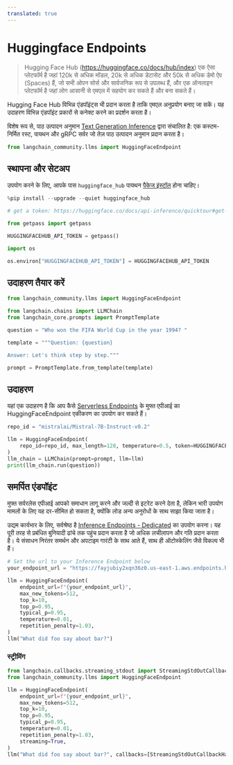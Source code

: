 ```yaml
---
translated: true
---
```


# Huggingface Endpoints

>Hugging Face Hub (https://huggingface.co/docs/hub/index) एक ऐसा प्लेटफॉर्म है जहां 120k से अधिक मॉडल, 20k से अधिक डेटासेट और 50k से अधिक डेमो ऐप (Spaces) हैं, जो सभी ओपन सोर्स और सार्वजनिक रूप से उपलब्ध हैं, और एक ऑनलाइन प्लेटफॉर्म है जहां लोग आसानी से एमएल में सहयोग कर सकते हैं और बना सकते हैं।

Hugging Face Hub विभिन्न एंडपॉइंट्स भी प्रदान करता है ताकि एमएल अनुप्रयोग बनाए जा सकें।
यह उदाहरण विभिन्न एंडपॉइंट प्रकारों से कनेक्ट करने का प्रदर्शन करता है।

विशेष रूप से, पाठ उत्पादन अनुमान [Text Generation Inference](https://github.com/huggingface/text-generation-inference) द्वारा संचालित है: एक कस्टम-निर्मित रस्ट, पायथन और gRPC सर्वर जो तेज़ पाठ उत्पादन अनुमान प्रदान करता है।

```python
from langchain_community.llms import HuggingFaceEndpoint
```

## स्थापना और सेटअप

उपयोग करने के लिए, आपके पास ``huggingface_hub`` पायथन [पैकेज इंस्टॉल](https://huggingface.co/docs/huggingface_hub/installation) होना चाहिए।

```python
%pip install --upgrade --quiet huggingface_hub
```

```python
# get a token: https://huggingface.co/docs/api-inference/quicktour#get-your-api-token

from getpass import getpass

HUGGINGFACEHUB_API_TOKEN = getpass()
```

```python
import os

os.environ["HUGGINGFACEHUB_API_TOKEN"] = HUGGINGFACEHUB_API_TOKEN
```

## उदाहरण तैयार करें

```python
from langchain_community.llms import HuggingFaceEndpoint
```

```python
from langchain.chains import LLMChain
from langchain_core.prompts import PromptTemplate
```

```python
question = "Who won the FIFA World Cup in the year 1994? "

template = """Question: {question}

Answer: Let's think step by step."""

prompt = PromptTemplate.from_template(template)
```

## उदाहरण

यहां एक उदाहरण है कि आप कैसे [Serverless Endpoints](https://huggingface.co/inference-endpoints/serverless) के मुफ्त एपीआई का HuggingFaceEndpoint एकीकरण का उपयोग कर सकते हैं।

```python
repo_id = "mistralai/Mistral-7B-Instruct-v0.2"

llm = HuggingFaceEndpoint(
    repo_id=repo_id, max_length=128, temperature=0.5, token=HUGGINGFACEHUB_API_TOKEN
)
llm_chain = LLMChain(prompt=prompt, llm=llm)
print(llm_chain.run(question))
```

## समर्पित एंडपॉइंट

मुफ्त सर्वरलेस एपीआई आपको समाधान लागू करने और जल्दी से इटरेट करने देता है, लेकिन भारी उपयोग मामलों के लिए यह दर-सीमित हो सकता है, क्योंकि लोड अन्य अनुरोधों के साथ साझा किया जाता है।

उद्यम कार्यभार के लिए, सर्वश्रेष्ठ है [Inference Endpoints - Dedicated](https://huggingface.co/inference-endpoints/dedicated) का उपयोग करना।
यह पूरी तरह से प्रबंधित बुनियादी ढांचे तक पहुंच प्रदान करता है जो अधिक लचीलापन और गति प्रदान करता है। ये संसाधन निरंतर समर्थन और अपटाइम गारंटी के साथ आते हैं, साथ ही ऑटोस्केलिंग जैसे विकल्प भी हैं।

```python
# Set the url to your Inference Endpoint below
your_endpoint_url = "https://fayjubiy2xqn36z0.us-east-1.aws.endpoints.huggingface.cloud"
```

```python
llm = HuggingFaceEndpoint(
    endpoint_url=f"{your_endpoint_url}",
    max_new_tokens=512,
    top_k=10,
    top_p=0.95,
    typical_p=0.95,
    temperature=0.01,
    repetition_penalty=1.03,
)
llm("What did foo say about bar?")
```

### स्ट्रीमिंग

```python
from langchain.callbacks.streaming_stdout import StreamingStdOutCallbackHandler
from langchain_community.llms import HuggingFaceEndpoint

llm = HuggingFaceEndpoint(
    endpoint_url=f"{your_endpoint_url}",
    max_new_tokens=512,
    top_k=10,
    top_p=0.95,
    typical_p=0.95,
    temperature=0.01,
    repetition_penalty=1.03,
    streaming=True,
)
llm("What did foo say about bar?", callbacks=[StreamingStdOutCallbackHandler()])
```
